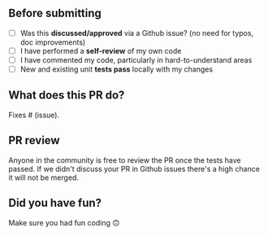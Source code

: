 ## Before submitting

- [ ] Was this **discussed/approved** via a Github issue? (no need for typos, doc improvements)
- [ ] I have performed a **self-review** of my own code
- [ ] I have commented my code, particularly in hard-to-understand areas
- [ ] New and existing unit **tests pass** locally with my changes

## What does this PR do?

<!-- Please include a summary of the change and which issue is fixed. Please also include relevant motivation and context. List any dependencies that are required for this change. -->

Fixes # (issue).

## PR review

Anyone in the community is free to review the PR once the tests have passed.
If we didn't discuss your PR in Github issues there's a high chance it will not be merged.

## Did you have fun?

Make sure you had fun coding 🙃
